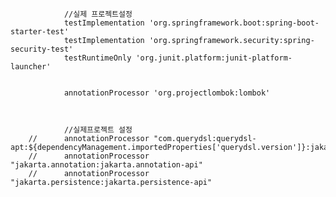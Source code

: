                 //실제 프로젝트설정
                testImplementation 'org.springframework.boot:spring-boot-starter-test'
                testImplementation 'org.springframework.security:spring-security-test'
                testRuntimeOnly 'org.junit.platform:junit-platform-launcher'
        
        
                annotationProcessor 'org.projectlombok:lombok'



				//실제프로젝트 설정
        //		annotationProcessor "com.querydsl:querydsl-apt:${dependencyManagement.importedProperties['querydsl.version']}:jakarta"
        //		annotationProcessor "jakarta.annotation:jakarta.annotation-api"
        //		annotationProcessor "jakarta.persistence:jakarta.persistence-api"
